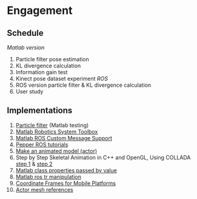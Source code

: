 # Engagement


## Schedule

*Matlab version*
1. Particle filter pose estimation
2. KL divergence calculation
3. Information gain test
4. Kinect pose dataset experiment
*ROS*
5. ROS version particle filter & KL divergence calculation
6. User study

## Implementations

1. [Particle filter](https://www.mathworks.com/help/robotics/ug/particle-filter-parameters.html) (Matlab testing)
2. [Matlab Robotics System Toolbox](https://www.mathworks.com/help/robotics/index.html)
3. [Matlab ROS Custom Message Support](https://www.mathworks.com/help/robotics/ug/ros-custom-message-support.html)
4. [Pepper ROS tutorials](http://wiki.ros.org/pepper/Tutorials)
5. [Make an animated model (actor)](http://gazebosim.org/tutorials?tut=actor&cat=build_robo)
6. Step by Step Skeletal Animation in C++ and OpenGL, Using COLLADA [step 1](http://www.wazim.com/Collada_Tutorial_1.htm) & [step 2](http://www.wazim.com/Collada_Tutorial_2.htm)
7. [Matlab class properties passed by value](https://www.mathworks.com/matlabcentral/answers/183246-updating-property-of-an-object-without-creating-new-object)
8. [Matlab ros tr manipulation](https://www.mathworks.com/help/robotics/examples/access-the-tf-transformation-tree-in-ros.html)
9. [Coordinate Frames for Mobile Platforms](http://www.ros.org/reps/rep-0105.html#coordinate-frames)
10. [Actor mesh references](http://visionismtech.com/index.php/2016/12/08/gpu-accelerated-human-actor-in-gazebo-simulation/)
